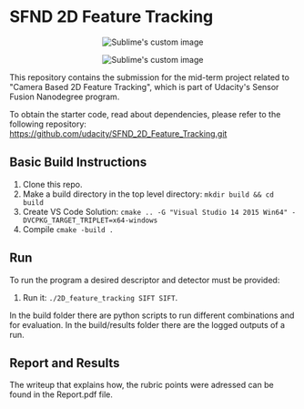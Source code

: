 # SFND 2D Feature Tracking

<p align="center">
  <img src="https://github.com/danny-bit/udacity_sensorfusion/assets/59084863/84241a5b-7e0a-498c-a1d9-7793edb71ecc" alt="Sublime's custom image"/>
</p>
<p align="center">
  <img src="https://github.com/danny-bit/udacity_sensorfusion/assets/59084863/38f60253-25ac-4743-8f6a-1b37a68d170d" alt="Sublime's custom image"/>
</p>

This repository contains the submission for the mid-term project related to "Camera Based 2D Feature Tracking", which is part of Udacity's Sensor Fusion Nanodegree program.

To obtain the starter code, read about dependencies, please refer to the following repository: https://github.com/udacity/SFND_2D_Feature_Tracking.git

## Basic Build Instructions

1. Clone this repo.
2. Make a build directory in the top level directory: `mkdir build && cd build`
3. Create VS Code Solution: `cmake .. -G "Visual Studio 14 2015 Win64" -DVCPKG_TARGET_TRIPLET=x64-windows`
4. Compile `cmake -build .`

## Run

To run the program a desired descriptor and detector must be provided:

1. Run it: `./2D_feature_tracking SIFT SIFT`.

In the build folder there are python scripts to run different combinations and for evaluation.
In the build/results folder there are the logged outputs of a run.

## Report and Results

The writeup that explains how, the rubric points were adressed can be found in the Report.pdf file.



